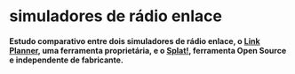 # simuladores de rádio enlace

#### Estudo comparativo entre dois simuladores de rádio enlace, o [Link Planner](https://support.cambiumnetworks.com), uma ferramenta proprietária, e o [Splat!](http://www.qsl.net/kd2bd/splat.html), ferramenta Open Source e independente de fabricante.
